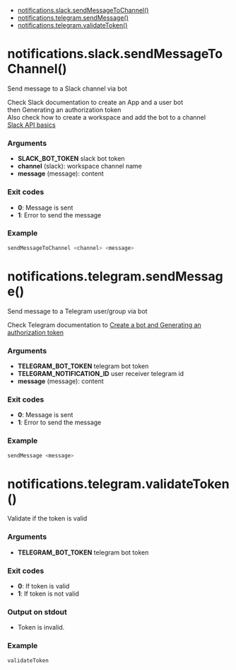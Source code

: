 * [notifications.slack.sendMessageToChannel()](#notificationsslacksendmessagetochannel)
* [notifications.telegram.sendMessage()](#notificationstelegramsendmessage)
* [notifications.telegram.validateToken()](#notificationstelegramvalidatetoken)



# notifications.slack.sendMessageToChannel()

Send message to a Slack channel via bot

Check Slack documentation to create an App and a user bot  
then Generating an authorization token    
Also check how to create a workspace and add the bot to a channel  
[Slack API basics](https://api.slack.com/authentication/basics)  

### Arguments

* **SLACK_BOT_TOKEN** slack bot token
* **channel** (slack): workspace channel name
* **message** (message): content

### Exit codes

* **0**: Message is sent
* **1**: Error to send the message

### Example

```bash
sendMessageToChannel <channel> <message>
```




# notifications.telegram.sendMessage()

Send message to a Telegram user/group via bot

Check Telegram documentation to [Create a bot and Generating an authorization token](https://core.telegram.org/bots#6-botfather)

### Arguments

* **TELEGRAM_BOT_TOKEN** telegram bot token
* **TELEGRAM_NOTIFICATION_ID** user receiver telegram id
* **message** (message): content

### Exit codes

* **0**: Message is sent
* **1**: Error to send the message

### Example

```bash
sendMessage <message>
```

# notifications.telegram.validateToken()

Validate if the token is valid

### Arguments

* **TELEGRAM_BOT_TOKEN** telegram bot token

### Exit codes

* **0**: If token is valid
* **1**: If token is not valid

### Output on stdout

* Token is invalid.

### Example

```bash
validateToken
```


